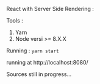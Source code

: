 React with Server Side Rendering :

Tools :
1. Yarn
2. Node versi >= 8.X.X

Running :
`yarn start`

running at http://localhost:8080/

Sources still in progress...
